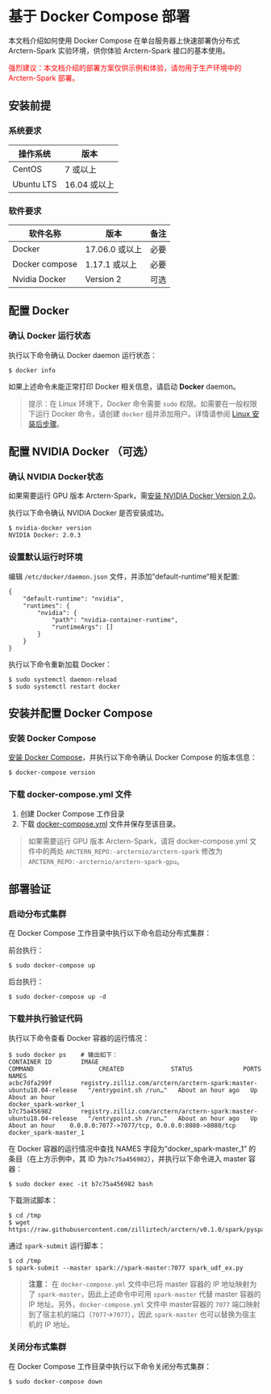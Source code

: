 # 基于 Docker Compose 部署

本文档介绍如何使用 Docker Compose 在单台服务器上快速部署伪分布式 Arctern-Spark 实验环境，供你体验 Arctern-Spark 接口的基本使用。

<span style="color:red">强烈建议：本文档介绍的部署方案仅供示例和体验，请勿用于生产环境中的 Arctern-Spark 部署。</span>

## 安装前提

### 系统要求

| 操作系统 | 版本 |
| ---------- | ------------ |
| CentOS     | 7 或以上      |
| Ubuntu LTS | 16.04 或以上  |

### 软件要求

| 软件名称        | 版本          | 备注  |
| ----------     | ------------ | ----- |
| Docker         | 17.06.0 或以上| 必要  |
| Docker compose | 1.17.1 或以上 | 必要  |
| Nvidia Docker  | Version 2    | 可选  |

## 配置 Docker

### 确认 Docker 运行状态

执行以下命令确认 Docker daemon 运行状态：

```shell
$ docker info
```

如果上述命令未能正常打印 Docker 相关信息，请启动 **Docker** daemon。

> 提示：在 Linux 环境下，Docker 命令需要 `sudo` 权限。如需要在一般权限下运行 Docker 命令，请创建 `docker` 组并添加用户。详情请参阅 [Linux 安装后步骤](https://docs.docker.com/install/linux/linux-postinstall/)。


## 配置 NVIDIA Docker （可选）

### 确认 NVIDIA Docker状态

如果需要运行 GPU 版本 Arctern-Spark，需[安装 NVIDIA Docker Version 2.0](https://github.com/nvidia/nvidia-docker/wiki/Installation-(version-2.0))。

执行以下命令确认 NVIDIA Docker 是否安装成功。

```shell
$ nvidia-docker version
NVIDIA Docker: 2.0.3
```

### 设置默认运行时环境

编辑 `/etc/docker/daemon.json` 文件，并添加“default-runtime“相关配置:

```
{
    "default-runtime": "nvidia",
    "runtimes": {
        "nvidia": {
            "path": "nvidia-container-runtime",
            "runtimeArgs": []
        }
    }
}
```
执行以下命令重新加载 Docker：

```shell
$ sudo systemctl daemon-reload
$ sudo systemctl restart docker
```

## 安装并配置 Docker Compose

### 安装 Docker Compose
[安装 Docker Compose](https://docs.docker.com/compose/install/)，并执行以下命令确认 Docker Compose 的版本信息：

```shell
$ docker-compose version
```

### 下载 docker-compose.yml 文件

1. 创建 Docker Compose 工作目录
2. 下载 [docker-compose.yml](https://raw.githubusercontent.com/zilliztech/arctern-docs/branch-0.1.x/scripts/docker-compose.yml) 文件并保存至该目录。

> 如果需要运行 GPU 版本 Arctern-Spark，请将 docker-compose.yml 文件中的两处 `ARCTERN_REPO:-arcternio/arctern-spark` 修改为 `ARCTERN_REPO:-arcternio/arctern-spark-gpu`。

## 部署验证

### 启动分布式集群

在 Docker Compose 工作目录中执行以下命令启动分布式集群：

前台执行：
```shell
$ sudo docker-compose up
```

后台执行：
```shell
$ sudo docker-compose up -d
```

### 下载并执行验证代码

执行以下命令查看 Docker 容器的运行情况：

```shell
$ sudo docker ps    # 输出如下：
CONTAINER ID        IMAGE                                                                  COMMAND                  CREATED             STATUS              PORTS                                            NAMES
acbc7dfa299f        registry.zilliz.com/arctern/arctern-spark:master-ubuntu18.04-release   "/entrypoint.sh /run…"   About an hour ago   Up About an hour                                                     docker_spark-worker_1
b7c75a456982        registry.zilliz.com/arctern/arctern-spark:master-ubuntu18.04-release   "/entrypoint.sh /run…"   About an hour ago   Up About an hour    0.0.0.0:7077->7077/tcp, 0.0.0.0:8080->8080/tcp   docker_spark-master_1
```

在 Docker 容器的运行情况中查找 NAMES 字段为“docker_spark-master_1” 的条目（在上方示例中，其 ID 为`b7c75a456982`），并执行以下命令进入 master 容器：

```shell
$ sudo docker exec -it b7c75a456982 bash
```

下载测试脚本：
```shell
$ cd /tmp
$ wget https://raw.githubusercontent.com/zilliztech/arctern/v0.1.0/spark/pyspark/examples/gis/spark_udf_ex.py
```

通过 `spark-submit` 运行脚本：
```shell
$ cd /tmp
$ spark-submit --master spark://spark-master:7077 spark_udf_ex.py
```

> **注意：** 在 `docker-compose.yml` 文件中已将 master 容器的 IP 地址映射为了 `spark-master`，因此上述命令中可用 `spark-master` 代替 master 容器的 IP 地址。另外，`docker-compose.yml` 文件中 master容器的 `7077` 端口映射到了宿主机的端口（`7077`->`7077`），因此 `spark-master` 也可以替换为宿主机的 IP 地址。


### 关闭分布式集群

在 Docker Compose 工作目录中执行以下命令关闭分布式集群：

```shell
$ sudo docker-compose down
```
